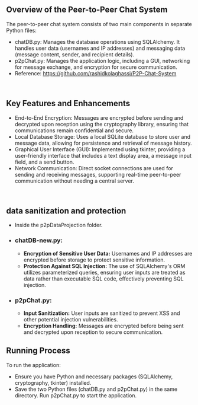 ## Overview of the Peer-to-Peer Chat System

The peer-to-peer chat system consists of two main components in separate Python files:
 - chatDB.py: Manages the database operations using SQLAlchemy. It handles user data (usernames and IP addresses) and messaging data (message content, sender, and recipient details).
 - p2pChat.py: Manages the application logic, including a GUI, networking for message exchange, and encryption for secure communication.
 - Reference: https://github.com/rashidkolaghassi/P2P-Chat-System
<br>

## Key Features and Enhancements

 - End-to-End Encryption: Messages are encrypted before sending and decrypted upon reception using the cryptography library, ensuring that communications remain confidential and secure.
 - Local Database Storage: Uses a local SQLite database to store user and message data, allowing for persistence and retrieval of message history.
 - Graphical User Interface (GUI): Implemented using tkinter, providing a user-friendly interface that includes a text display area, a message input field, and a send button.
 - Network Communication: Direct socket connections are used for sending and receiving messages, supporting real-time peer-to-peer communication without needing a central server.
<br>

## data sanitization and protection
 - Inside the p2pDataProjection folder.
 - ### chatDB-new.py:
    - **Encryption of Sensitive User Data:** Usernames and IP addresses are encrypted before storage to protect sensitive information.
    - **Protection Against SQL Injection:** The use of SQLAlchemy's ORM utilizes parameterized queries, ensuring user inputs are treated as data rather than executable SQL code, effectively preventing SQL injection.
 - ### p2pChat.py:
    - **Input Sanitization:** User inputs are sanitized to prevent XSS and other potential injection vulnerabilities.
    - **Encryption Handling:** Messages are encrypted before being sent and decrypted upon reception to secure communication.

## Running Process

To run the application:
 - Ensure you have Python and necessary packages (SQLAlchemy, cryptography, tkinter) installed.
 - Save the two Python files (chatDB.py and p2pChat.py) in the same directory. Run p2pChat.py to start the application.
